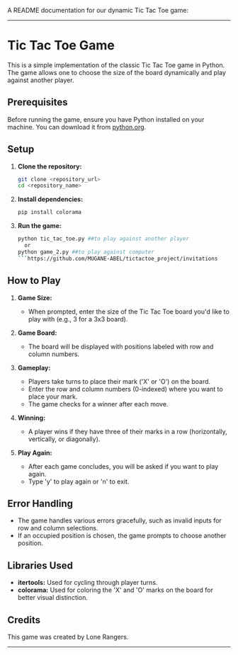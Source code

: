 A README documentation for our dynamic Tic Tac Toe game:

---

# Tic Tac Toe Game

This is a simple implementation of the classic Tic Tac Toe game in Python. The game allows one to choose the size of the board dynamically and play against another player.

## Prerequisites

Before running the game, ensure you have Python installed on your machine. You can download it from [python.org](https://www.python.org/downloads/).

## Setup

1. **Clone the repository:**
   ```bash
   git clone <repository_url>
   cd <repository_name>
   ```

2. **Install dependencies:**
   ```bash
   pip install colorama
   ```

3. **Run the game:**
   ```bash
   python tic_tac_toe.py ##to play against another player
     or 
   python game_2.py ##to play against computer
   ```https://github.com/MUGANE-ABEL/tictactoe_project/invitations

## How to Play

1. **Game Size:**
   - When prompted, enter the size of the Tic Tac Toe board you'd like to play with (e.g., 3 for a 3x3 board).

2. **Game Board:**
   - The board will be displayed with positions labeled with row and column numbers.

3. **Gameplay:**
   - Players take turns to place their mark ('X' or 'O') on the board.
   - Enter the row and column numbers (0-indexed) where you want to place your mark.
   - The game checks for a winner after each move.

4. **Winning:**
   - A player wins if they have three of their marks in a row (horizontally, vertically, or diagonally).

5. **Play Again:**
   - After each game concludes, you will be asked if you want to play again.
   - Type 'y' to play again or 'n' to exit.

## Error Handling

- The game handles various errors gracefully, such as invalid inputs for row and column selections.
- If an occupied position is chosen, the game prompts to choose another position.

## Libraries Used

- **itertools:** Used for cycling through player turns.
- **colorama:** Used for coloring the 'X' and 'O' marks on the board for better visual distinction.

## Credits

This game was created by Lone Rangers.

---

